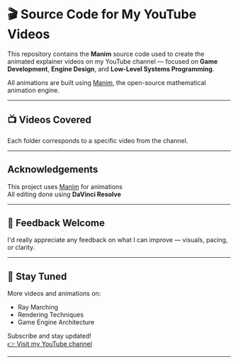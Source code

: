 # 🎬 Source Code for My YouTube Videos

This repository contains the **Manim** source code used to create the animated explainer videos on my YouTube channel — focused on **Game Development**, **Engine Design**, and **Low-Level Systems Programming**.

All animations are built using [Manim](https://github.com/ManimCommunity/manim), the open-source mathematical animation engine.  

---

## 📺 Videos Covered

Each folder corresponds to a specific video from the channel.

---

## Acknowledgements

This project uses [Manim](https://github.com/ManimCommunity/manim) for animations  
All editing done using **DaVinci Resolve**

---

## 💬 Feedback Welcome

 
I'd really appreciate any feedback on what I can improve — visuals, pacing, or clarity.

---

## 📌 Stay Tuned

More videos and animations on:
- Ray Marching
- Rendering Techniques
- Game Engine Architecture

Subscribe and stay updated!  
[👉 Visit my YouTube channel](https://www.youtube.com/@Ghost_Engine_203)

---
